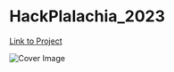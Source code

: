 # HackPlalachia_2023

[Link to Project](https://devpost.com/software/econeer)

![Cover Image](https://d112y698adiu2z.cloudfront.net/photos/production/software_photos/002/409/311/datas/gallery.jpg)

